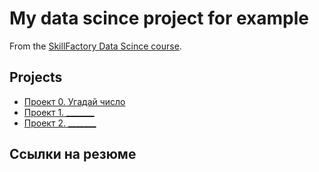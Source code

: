 # My data scince project for example

From the [SkillFactory Data Scince course](https://skillfactory.ru/courses/data-science).

## Projects

* [Проект 0. Угадай число](https://github.com/DadonovIV/for_sf_ds/tree/main/project_0)
* [Проект 1. _______](_____)
* [Проект 2. _______](_____)

## Ссылки на резюме
